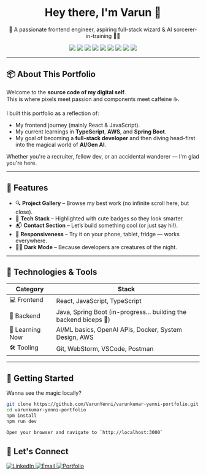 <h1 align="center">Hey there, I'm Varun 👋</h1>
<p align="center">🚀 A passionate frontend engineer, aspiring full-stack wizard & AI sorcerer-in-training 🧙‍♂️</p>

<p align="center">
  <img src="https://img.shields.io/badge/React-20232A?style=for-the-badge&logo=react&logoColor=61DAFB" />
  <img src="https://img.shields.io/badge/JavaScript-ES6+-F7DF1E?style=for-the-badge&logo=javascript&logoColor=black" />
  <img src="https://img.shields.io/badge/HTML5-E34F26?style=for-the-badge&logo=html5&logoColor=white" />
  <img src="https://img.shields.io/badge/CSS3-1572B6?style=for-the-badge&logo=css3&logoColor=white" />
  <img src="https://img.shields.io/badge/TypeScript-3178C6?style=for-the-badge&logo=typescript&logoColor=white" />
  <img src="https://img.shields.io/badge/Java-ED8B00?style=for-the-badge&logo=java&logoColor=white" />
  <img src="https://img.shields.io/badge/Spring_Boot-6DB33F?style=for-the-badge&logo=spring-boot&logoColor=white" />
  <img src="https://img.shields.io/badge/Git-F05032?style=for-the-badge&logo=git&logoColor=white" />
  <img src="https://img.shields.io/badge/AWS-232F3E?style=for-the-badge&logo=amazon-aws&logoColor=white" />
</p>

---

## 📦 About This Portfolio

Welcome to the **source code of my digital self**.  
This is where pixels meet passion and components meet caffeine ☕.

I built this portfolio as a reflection of:
- My frontend journey (mainly React & JavaScript).
- My current learnings in **TypeScript**, **AWS**, and **Spring Boot**.
- My goal of becoming a **full-stack developer** and then diving head-first into the magical world of **AI/Gen AI**.

Whether you're a recruiter, fellow dev, or an accidental wanderer — I'm glad you're here.

---

## 🧩 Features

- 🔍 **Project Gallery** – Browse my best work (no infinite scroll here, but close).
- 🧠 **Tech Stack** – Highlighted with cute badges so they look smarter.
- 📬 **Contact Section** – Let’s build something cool (or just say hi!).
- 🎯 **Responsiveness** – Try it on your phone, tablet, fridge — works everywhere.
- 🧛‍♂️ **Dark Mode** – Because developers are creatures of the night.

---

## 🔧 Technologies & Tools

| Category       | Stack                                    |
|----------------|------------------------------------------|
| 💻 Frontend     | React, JavaScript, TypeScript            |
| 🧰 Backend      | Java, Spring Boot (in-progress... building the backend biceps 💪) |
| 🧠 Learning Now | AI/ML basics, OpenAI APIs, Docker, System Design, AWS |
| 🛠️ Tooling      | Git, WebStorm, VSCode, Postman           |

---

## 🚀 Getting Started

Wanna see the magic locally?

```bash
git clone https://github.com/VarunYenni/varunkumar-yenni-portfolio.git
cd varunkumar-yenni-portfolio
npm install
npm run dev

Open your browser and navigate to `http://localhost:3000`
```

## 🤝 Let's Connect

<p align="left">
  <a href="https://www.linkedin.com/in/varunkumaryenni" target="_blank">
    <img src="https://img.shields.io/badge/LinkedIn-0A66C2?style=for-the-badge&logo=linkedin&logoColor=white" alt="LinkedIn"/>
  </a>
  <a href="mailto:varunsagaryenni@email.com" target="_blank">
    <img src="https://img.shields.io/badge/Email-D14836?style=for-the-badge&logo=gmail&logoColor=white" alt="Email"/>
  </a>
  <a href="https://varunyenni.vercel.app" target="_blank">
    <img src="https://img.shields.io/badge/Portfolio-000000?style=for-the-badge&logo=vercel&logoColor=white" alt="Portfolio"/>
  </a>
</p>